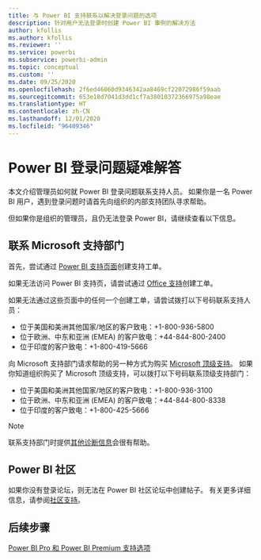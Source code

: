 ```yaml
---
title: 与 Power BI 支持联系以解决登录问题的选项
description: 针对用户无法登录时创建 Power BI 事例的解决方法
author: kfollis
ms.author: kfollis
ms.reviewer: ''
ms.service: powerbi
ms.subservice: powerbi-admin
ms.topic: conceptual
ms.custom: ''
ms.date: 09/25/2020
ms.openlocfilehash: 2f6ed46060d9346342aa8469cf22072986f59aab
ms.sourcegitcommit: 653e18d7041d3dd1cf7a38010372366975a98eae
ms.translationtype: HT
ms.contentlocale: zh-CN
ms.lasthandoff: 12/01/2020
ms.locfileid: "96409346"
---
```

# <a name="troubleshooting-sign-in-issues-for-power-bi"></a>Power BI 登录问题疑难解答

本文介绍管理员如何就 Power BI 登录问题联系支持人员。 如果你是一名 Power BI 用户，遇到登录问题时请首先向组织的内部支持团队寻求帮助。

但如果你是组织的管理员，且仍无法登录 Power BI，请继续查看以下信息。

## <a name="contact-microsoft-support"></a>联系 Microsoft 支持部门

首先，尝试通过 [Power BI 支持页面](https://powerbi.microsoft.com/support/)创建支持工单。

如果无法访问 Power BI 支持页，请尝试通过 [Office 支持](https://support.office.com/home/contact)创建工单。

如果无法通过这些页面中的任何一个创建工单，请尝试拨打以下号码联系支持人员：

* 位于美国和美洲其他国家/地区的客户致电：+1-800-936-5800
* 位于欧洲、中东和亚洲 (EMEA) 的客户致电：+44-844-800-2400
* 位于印度的客户致电：+1-800-419-5666

向 Microsoft 支持部门请求帮助的另一种方式为购买 [Microsoft 顶级支持](https://support.microsoft.com/premier)。 如果你知道组织购买了 Microsoft 顶级支持，可以拨打以下号码联系顶级支持部门：

* 位于美国和美洲其他国家/地区的客户致电：+1-800-936-3100
* 位于欧洲、中东和亚洲 (EMEA) 的客户致电：+44-844-800-8338
* 位于印度的客户致电：+1-800-425-5666

> [!Note]
> 联系支持部门时提供[其他诊断信息](service-admin-capturing-additional-diagnostic-information-for-power-bi.md)会很有帮助。

## <a name="power-bi-community"></a>Power BI 社区

如果你没有登录论坛，则无法在 Power BI 社区论坛中创建帖子。 有关更多详细信息，请参阅[社区支持](https://community.powerbi.com/t5/Community-Support/ct-p/PBI_CommunitySupport)。

## <a name="next-steps"></a>后续步骤

[Power BI Pro 和 Power BI Premium 支持选项](service-support-options.md)
